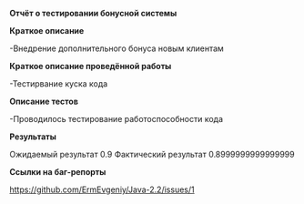 **Отчёт о тестировании бонусной системы**


**Краткое описание**

-Внедрение дополнительного бонуса новым клиентам

**Краткое описание проведённой работы**

-Тестирвание куска кода

**Описание тестов**

-Проводилось тестирование работоспособности кода

**Результаты**

Ожидаемый результат 0.9
Фактический результат 0.8999999999999999

**Ссылки на баг-репорты**

https://github.com/ErmEvgeniy/Java-2.2/issues/1



